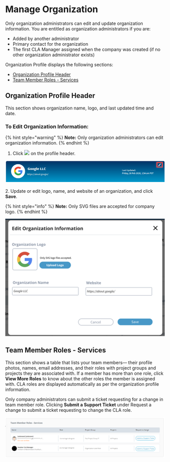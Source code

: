 # Manage Organization

Only organization administrators can edit and update organization information. You are entitled as organization administrators if you are:

* Added by another administrator
* Primary contact for the organization
* The first CLA Manager assigned when the company was created (if no other organization administrator exists)

Organization Profile displays the following sections:

* [Organization Profile Header](manage-organization.md#organization-profile-header)
* [Team Member Roles - Services](manage-organization.md#team-member-roles-services)

## Organization Profile Header

This section shows organization name, logo, and last updated time and date.

### To Edit Organization Information:

{% hint style="warning" %}
**Note:** Only organization administrators can edit organization information.
{% endhint %}

1. Click ![](https://firebasestorage.googleapis.com/v0/b/gitbook-28427.appspot.com/o/assets%2F-M2DCN9UgoRgMEkgnLyP%2F-MA6GWiKNR8NbAdZLdDp%2F-MA6JwfLBLbIeqxWexWs%2Fedit%20CTA%20button.png?alt=media\&token=9bd600af-26bb-448f-9123-a08056015c16) on the profile header.

![Organization Profile Header](../.gitbook/assets/organization-profile-header.png)

2\. Update or edit logo, name, and website of an organization, and click **Save**.

{% hint style="info" %}
**Note:** Only SVG files are accepted for company logo.
{% endhint %}

![Edit Organization Information](../.gitbook/assets/edit-organization-information.png)

## Team Member Roles - Services

This section shows a table that lists your team members— their profile photos, names, email addresses, and their roles with project groups and projects they are associated with. If a member has more than one role, click **View More Roles** to know about the other roles the member is assigned with. CLA roles are displayed automatically as per the organization profile information.

Only company administrators can submit a ticket requesting for a change in team member role. Clicking **Submit a Support Ticket** under Request a change to submit a ticket requesting to change the CLA role.

![Team Member Roles - Services](../.gitbook/assets/team-member-roles-services.png)

